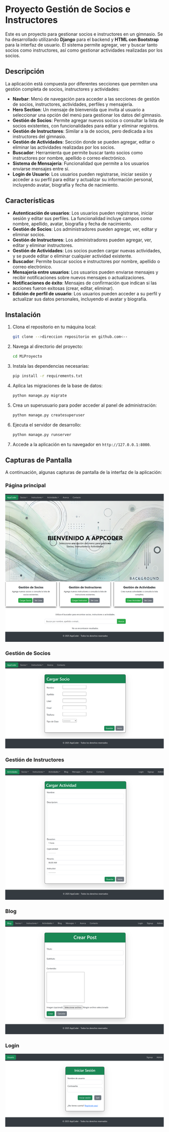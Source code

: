 # Proyecto  Gestión de Socios e Instructores

Este es un proyecto para gestionar socios e instructores en un gimnasio. Se ha desarrollado utilizando **Django** para el backend y **HTML con Bootstrap** para la interfaz de usuario. El sistema permite agregar, ver y buscar tanto socios como instructores, así como gestionar actividades realizadas por los socios.

## Descripción

La aplicación está compuesta por diferentes secciones que permiten una gestión completa de socios, instructores y actividades:

- **Navbar**: Menú de navegación para acceder a las secciones de gestión de socios, instructores, actividades, perfiles y mensajería.
- **Hero Section**: Un mensaje de bienvenida que invita al usuario a seleccionar una opción del menú para gestionar los datos del gimnasio.
- **Gestión de Socios**: Permite agregar nuevos socios o consultar la lista de socios existentes, con funcionalidades para editar y eliminar registros.
- **Gestión de Instructores**: Similar a la de socios, pero dedicada a los instructores del gimnasio.
- **Gestión de Actividades**: Sección donde se pueden agregar, editar o eliminar las actividades realizadas por los socios.
- **Buscador**: Herramienta que permite buscar tanto socios como instructores por nombre, apellido o correo electrónico.
- **Sistema de Mensajería**: Funcionalidad que permite a los usuarios enviarse mensajes entre sí.
- **Login de Usuario**: Los usuarios pueden registrarse, iniciar sesión y acceder a su perfil para editar y actualizar su información personal, incluyendo avatar, biografía y fecha de nacimiento.

## Características

- **Autenticación de usuarios**: Los usuarios pueden registrarse, iniciar sesión y editar sus perfiles. La funcionalidad incluye campos como nombre, apellido, avatar, biografía y fecha de nacimiento.
- **Gestión de Socios**: Los administradores pueden agregar, ver, editar y eliminar socios.
- **Gestión de Instructores**: Los administradores pueden agregar, ver, editar y eliminar instructores.
- **Gestión de Actividades**: Los socios pueden cargar nuevas actividades, y se puede editar o eliminar cualquier actividad existente.
- **Buscador**: Permite buscar socios e instructores por nombre, apellido o correo electrónico.
- **Mensajería entre usuarios**: Los usuarios pueden enviarse mensajes y recibir notificaciones sobre nuevos mensajes o actualizaciones.
- **Notificaciones de éxito**: Mensajes de confirmación que indican si las acciones fueron exitosas (crear, editar, eliminar).
- **Edición de perfil de usuario**: Los usuarios pueden acceder a su perfil y actualizar sus datos personales, incluyendo el avatar y biografía.

## Instalación
1. Clona el repositorio en tu máquina local:
   ```bash
   git clone -->direccion repositorio en github.com<--
   ```

2. Navega al directorio del proyecto:
   ```bash
   cd MiProyecto
   ```

3. Instala las dependencias necesarias:
   ```bash
   pip install -r requirements.txt
   
5. Aplica las migraciones de la base de datos:
   ```bash
   python manage.py migrate
   ```

6. Crea un superusuario para poder acceder al panel de administración:
   ```bash
   python manage.py createsuperuser
   ```

7. Ejecuta el servidor de desarrollo:
   ```bash
   python manage.py runserver
   ```

8. Accede a la aplicación en tu navegador en `http://127.0.0.1:8000`.

## Capturas de Pantalla

A continuación, algunas capturas de pantalla de la interfaz de la aplicación:

### Página principal
![Página principal](https://raw.githubusercontent.com/GBronzi/proyecto_1/refs/heads/main/AppCoder/static/img/pag_1.1.png)

### Gestión de Socios
![Gestión de Socios](https://raw.githubusercontent.com/GBronzi/proyecto_1/refs/heads/master/AppCoder/static/img/pag_2.png)

### Gestión de Instructores
![Gestion de Instructores](https://raw.githubusercontent.com/GBronzi/proyecto_1/refs/heads/main/static/img/pag_3.png)

### Blog
![Lista del Blog](https://raw.githubusercontent.com/GBronzi/proyecto_1/refs/heads/main/static/img/pag_4.png)

### Login
![Ingreso de usuario registrado](https://raw.githubusercontent.com/GBronzi/proyecto_1/refs/heads/main/static/img/pag_5.png)
